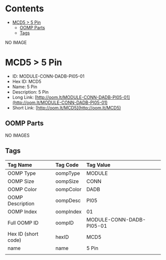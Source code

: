 



Contents
========

* [MCD5 > 5 Pin](#mcd5--5-pin)
	* [OOMP Parts](#oomp-parts)
	* [Tags](#tags)
  
NO IMAGE  
# MCD5 > 5 Pin

- ID: MODULE-CONN-DADB-PI05-01
- Hex ID: MCD5
- Name: 5 Pin
- Description: 5 Pin
- Long Link: [http://oom.lt/MODULE-CONN-DADB-PI05-01](http://oom.lt/MODULE-CONN-DADB-PI05-01)
- Short Link: [http://oom.lt/MCD5](http://oom.lt/MCD5)

## OOMP Parts
  
NO IMAGES  
## Tags
  

|Tag Name|Tag Code|Tag Value|
| :--- | :--- | :--- |
|OOMP Type|oompType|MODULE|
|OOMP Size|oompSize|CONN|
|OOMP Color|oompColor|DADB|
|OOMP Description|oompDesc|PI05|
|OOMP Index|oompIndex|01|
|Full OOMP ID|oompID|MODULE-CONN-DADB-PI05-01|
|Hex ID (short code)|hexID|MCD5|
|name|name|5 Pin|
||||
